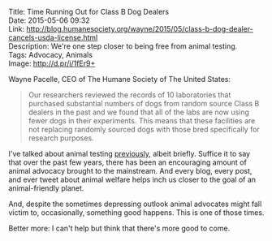 Title: Time Running Out for Class B Dog Dealers  
Date: 2015-05-06 09:32  
Link: http://blog.humanesociety.org/wayne/2015/05/class-b-dog-dealer-cancels-usda-license.html  
Description: We're one step closer to being free from animal testing.  
Tags: Advocacy, Animals  
Image: http://d.pr/i/1fEr9+  

Wayne Pacelle, CEO of The Humane Society of The United States:

> Our researchers reviewed the records of 10 laboratories that purchased substantial numbers of dogs from random source Class B dealers in the past and we found that all of the labs are now using fewer dogs in their experiments. This means that these facilities are not replacing randomly sourced dogs with those bred specifically for research purposes.

I've talked about animal testing [previously][theoveranalyzed], albeit briefly. Suffice it to say that over the past few years, there has been an encouraging amount of animal advocacy brought to the mainstream. And every blog, every post, and ever tweet about animal welfare helps inch us closer to the goal of an animal-friendly planet.

And, despite the sometimes depressing outlook animal advocates might fall victim to, occasionally, something good happens. This is one of those times.

Better more: I can't help but think that there's more good to come. 

[theoveranalyzed]: /2015/3/3/testing-allergy-remedies-on-animals-still "My post questioning the use of animals in allergy tests"